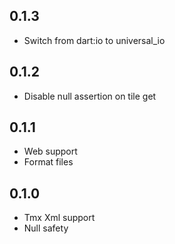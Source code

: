 ## 0.1.3
- Switch from dart:io to universal_io
## 0.1.2
- Disable null assertion on tile get
## 0.1.1
- Web support
- Format files
## 0.1.0
- Tmx Xml support
- Null safety